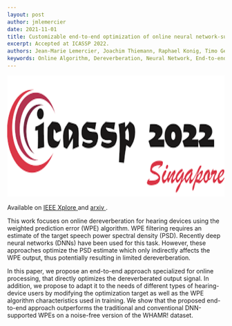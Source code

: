 ```yaml
---
layout: post
author: jmlemercier
date: 2021-11-01
title: Customizable end-to-end optimization of online neural network-supported dereverberation for hearing devices
excerpt: Accepted at ICASSP 2022.
authors: Jean-Marie Lemercier, Joachim Thiemann, Raphael Konig, Timo Gerkmann
keywords: Online Algorithm, Dereverberation, Neural Network, End-to-end Learning, Hearing devices
---
```


<div class="post-image">
<img src="/assets/icassp2022/icassp2022.png" height="280px">
</div>

<div class="links">
<p>
Available on <a href="https://ieeexplore.ieee.org/document/9746235"> IEEE Xplore </a> and <a href="https://arxiv.org/abs/2204.02694"> arxiv </a>.
</p>
</div>

<div class="abstract">
<p>
This work focuses on online dereverberation for hearing devices using the weighted prediction error (WPE) algorithm. WPE filtering requires an estimate of the target speech power spectral density (PSD). Recently deep neural networks (DNNs) have been used for this task. However, these approaches optimize the PSD estimate which only indirectly affects the WPE output, thus potentially resulting in limited dereverberation. </p>
<p>
In this paper, we propose an end-to-end approach specialized for online processing, that directly optimizes the dereverberated output signal. In addition, we propose to adapt it to the needs of different types of hearing-device users by modifying the optimization target as well as the WPE algorithm characteristics used in training. 
We show that the proposed end-to-end approach outperforms the traditional and conventional DNN-supported WPEs on a noise-free version of the WHAMR! dataset.
</p>
</div>